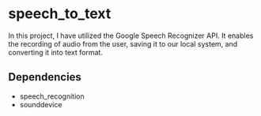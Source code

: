 # speech_to_text
In this project, I have utilized the Google Speech Recognizer API. It enables the recording of audio from the user, saving it to our local system, and converting it into text format.

## Dependencies

- speech_recognition
- sounddevice
